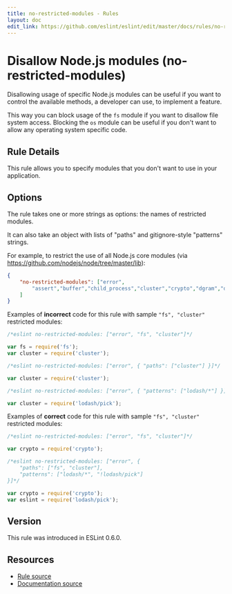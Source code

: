 ```yaml
---
title: no-restricted-modules - Rules
layout: doc
edit_link: https://github.com/eslint/eslint/edit/master/docs/rules/no-restricted-modules.md
---
```

<!-- Note: No pull requests accepted for this file. See README.md in the root directory for details. -->

# Disallow Node.js modules (no-restricted-modules)

Disallowing usage of specific Node.js modules can be useful if you want to control the available methods, a developer can
use, to implement a feature.

This way you can block usage of the `fs` module if you want to disallow file system access.
Blocking the `os` module can be useful if you don't want to allow any operating system specific code.

## Rule Details

This rule allows you to specify modules that you don't want to use in your application.

## Options

The rule takes one or more strings as options: the names of restricted modules.

It can also take an object with lists of "paths" and gitignore-style "patterns" strings.

For example, to restrict the use of all Node.js core modules (via https://github.com/nodejs/node/tree/master/lib):

```json
{
    "no-restricted-modules": ["error",
        "assert","buffer","child_process","cluster","crypto","dgram","dns","domain","events","freelist","fs","http","https","module","net","os","path","punycode","querystring","readline","repl","smalloc","stream","string_decoder","sys","timers","tls","tracing","tty","url","util","vm","zlib"
    ]
}
```

Examples of **incorrect** code for this rule with sample `"fs", "cluster"` restricted modules:

```js
/*eslint no-restricted-modules: ["error", "fs", "cluster"]*/

var fs = require('fs');
var cluster = require('cluster');
```

```js
/*eslint no-restricted-modules: ["error", { "paths": ["cluster"] }]*/

var cluster = require('cluster');
```

```js
/*eslint no-restricted-modules: ["error", { "patterns": ["lodash/*"] }]*/

var cluster = require('lodash/pick');
```

Examples of **correct** code for this rule with sample `"fs", "cluster"` restricted modules:

```js
/*eslint no-restricted-modules: ["error", "fs", "cluster"]*/

var crypto = require('crypto');
```

```js
/*eslint no-restricted-modules: ["error", {
    "paths": ["fs", "cluster"],
    "patterns": ["lodash/*", "!lodash/pick"]
}]*/

var crypto = require('crypto');
var eslint = require('lodash/pick');
```

## Version

This rule was introduced in ESLint 0.6.0.

## Resources

* [Rule source](https://github.com/eslint/eslint/tree/master/lib/rules/no-restricted-modules.js)
* [Documentation source](https://github.com/eslint/eslint/tree/master/docs/rules/no-restricted-modules.md)
